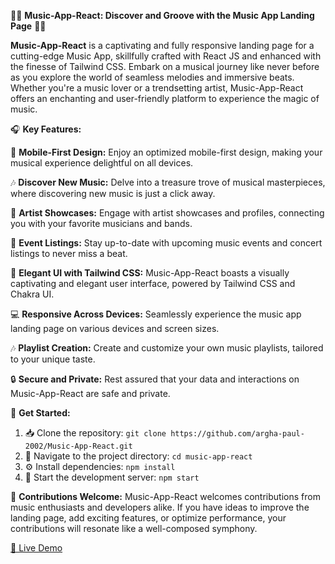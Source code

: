 🎵📱 **Music-App-React: Discover and Groove with the Music App Landing Page** 🎵📱

**Music-App-React** is a captivating and fully responsive landing page for a cutting-edge Music App, skillfully crafted with React JS and enhanced with the finesse of Tailwind CSS. Embark on a musical journey like never before as you explore the world of seamless melodies and immersive beats. Whether you're a music lover or a trendsetting artist, Music-App-React offers an enchanting and user-friendly platform to experience the magic of music.

🎧 **Key Features:**

📱 **Mobile-First Design:** Enjoy an optimized mobile-first design, making your musical experience delightful on all devices.

🎶 **Discover New Music:** Delve into a treasure trove of musical masterpieces, where discovering new music is just a click away.

📝 **Artist Showcases:** Engage with artist showcases and profiles, connecting you with your favorite musicians and bands.

📅 **Event Listings:** Stay up-to-date with upcoming music events and concert listings to never miss a beat.

🎨 **Elegant UI with Tailwind CSS:** Music-App-React boasts a visually captivating and elegant user interface, powered by Tailwind CSS and Chakra UI.

💻 **Responsive Across Devices:** Seamlessly experience the music app landing page on various devices and screen sizes.

🎶 **Playlist Creation:** Create and customize your own music playlists, tailored to your unique taste.

🔒 **Secure and Private:** Rest assured that your data and interactions on Music-App-React are safe and private.

🚀 **Get Started:**

1. 📥 Clone the repository: `git clone https://github.com/argha-paul-2002/Music-App-React.git`
2. 📁 Navigate to the project directory: `cd music-app-react`
3. ⚙️ Install dependencies: `npm install`
4. 🚀 Start the development server: `npm start`

🌟 **Contributions Welcome:**
Music-App-React welcomes contributions from music enthusiasts and developers alike. If you have ideas to improve the landing page, add exciting features, or optimize performance, your contributions will resonate like a well-composed symphony.

[📱 Live Demo](https://music-app-react-argha.netlify.app/)
